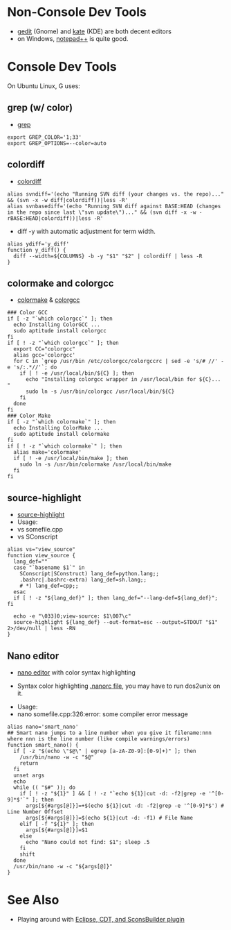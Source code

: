 # Non-Console Dev Tools

  - [gedit](http://www.gnome.org/projects/gedit/screenshots.html)
    (Gnome) and [kate](http://kate-editor.org/) (KDE) are both decent
    editors
  - on Windows, [notepad++](http://notepad-plus.sourceforge.net/) is
    quite good.

# Console Dev Tools

On Ubuntu Linux, G uses:

## grep (w/ color)

  - [grep](http://packages.ubuntu.com/hardy/grep)

<!-- end list -->

    export GREP_COLOR='1;33'
    export GREP_OPTIONS=--color=auto

## colordiff

  - [colordiff](http://packages.ubuntu.com/hardy/colordiff)

<!-- end list -->

    alias svndiff='(echo "Running SVN diff (your changes vs. the repo)..." && (svn -x -w diff|colordiff))|less -R'
    alias svnbasediff='(echo "Running SVN diff against BASE:HEAD (changes in the repo since last \"svn update\")..." && (svn diff -x -w -rBASE:HEAD|colordiff))|less -R'

  - diff -y with automatic adjustment for term width.

<!-- end list -->

    alias ydiff='y_diff'
    function y_diff() {
      diff --width=${COLUMNS} -b -y "$1" "$2" | colordiff | less -R
    }

## colormake and colorgcc

  - [colormake](http://packages.ubuntu.com/hardy/colormake) &
    [colorgcc](http://packages.ubuntu.com/hardy/colorgcc)

<!-- end list -->

    ### Color GCC
    if [ -z "`which colorgcc`" ]; then
      echo Installing ColorGCC ...
      sudo aptitude install colorgcc
    fi
    if [ ! -z "`which colorgcc`" ]; then
      export CC="colorgcc"
      alias gcc='colorgcc'
      for C in `grep /usr/bin /etc/colorgcc/colorgccrc | sed -e 's/# //' -e 's/:.*//'`; do
        if [ ! -e /usr/local/bin/${C} ]; then
          echo "Installing colorgcc wrapper in /usr/local/bin for ${C}... "
          sudo ln -s /usr/bin/colorgcc /usr/local/bin/${C}
        fi
      done
    fi
    ### Color Make
    if [ -z "`which colormake`" ]; then
      echo Installing ColorMake ...
      sudo aptitude install colormake
    fi
    if [ ! -z "`which colormake`" ]; then
      alias make='colormake'
      if [ ! -e /usr/local/bin/make ]; then
        sudo ln -s /usr/bin/colormake /usr/local/bin/make
      fi
    fi

## source-highlight

  - [source-highlight](http://packages.ubuntu.com/hardy/source-highlight)
  - Usage: 
  - vs somefile.cpp
  - vs SConscript

<!-- end list -->

    alias vs="view_source"
    function view_source {
      lang_def=""
      case "`basename $1`" in
        SConscript|SConstruct) lang_def=python.lang;;
        .bashrc|.bashrc-extra) lang_def=sh.lang;;
        # *) lang_def=cpp;;
      esac
      if [ ! -z "${lang_def}" ]; then lang_def="--lang-def=${lang_def}"; fi
    
      echo -e "\033]0;view-source: $1\007\c"
      source-highlight ${lang_def} --out-format=esc --output=STDOUT "$1" 2>/dev/null | less -RN
    }

## Nano editor

  - [nano editor](http://nano-editor.org) with color syntax highlighting

<!-- end list -->

  - Syntax color highlighting [.nanorc
    file](http://stacktrace.org/archive/.nanorc), you may have to run
    dos2unix on it.

<!-- end list -->

  - Usage: 
  - nano somefile.cpp:326:error: some compiler error message

<!-- end list -->

    alias nano='smart_nano'
    ## Smart nano jumps to a line number when you give it filename:nnn where nnn is the line number (like compile warnings/errors)
    function smart_nano() {
      if [ -z "$(echo \"$@\" | egrep [a-zA-Z0-9]:[0-9]+)" ]; then
        /usr/bin/nano -w -c "$@"
        return
      fi
      unset args
      echo
      while (( "$#" )); do
        if [ ! -z "${1}" ] && [ ! -z "`echo ${1}|cut -d: -f2|grep -e '^[0-9]*$'`" ]; then
          args[${#args[@]}]=+$(echo ${1}|cut -d: -f2|grep -e '^[0-9]*$') # Line Number Offset
          args[${#args[@]}]=$(echo ${1}|cut -d: -f1) # File Name
        elif [ -f "${1}" ]; then
          args[${#args[@]}]=$1
        else
          echo "Nano could not find: $1"; sleep .5
        fi
        shift
      done
      /usr/bin/nano -w -c "${args[@]}"
    }

# See Also

  - Playing around with [Eclipse, CDT, and SconsBuilder plugin](eclipse)
